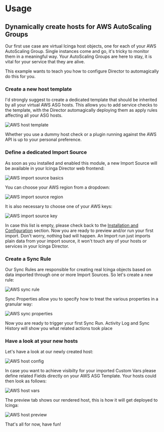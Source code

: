 <a id="Usage"></a>Usage
=====

Dynamically create hosts for AWS AutoScaling Groups
---------------------------------------------------

Our first use case are virtual Icinga host objects, one for each of your AWS
AutoScaling Group. Single instances come and go, it's tricky to monitor them
in a meaningful way. Your AutoScaling Groups are here to stay, it is vital for
your service that they are alive.

This example wants to teach you how to configure Director to automagically do
this for you.

### Create a new host template

I'd strongly suggest to create a dedicated template that should be inherited
by all your virtual AWS ASG hosts. This allows you to add service checks to
the template, with the Director automagically deploying them as apply rules
affecting all your ASG hosts.

![AWS host template](img/01_aws_template.png)

Whether you use a dummy host check or a plugin running against the AWS API is
up to your personal preference.

### Define a dedicated Import Source

As soon as you installed and enabled this module, a new Import Source will be
available in your Icinga Director web frontend:

![AWS import source basics](img/02_aws_import_source_basics.png)

You can choose your AWS region from a dropdown:

![AWS import source region](img/03_aws_import_region.png)

It is also necessary to choose one of your AWS keys:

![AWS import source key](img/04_aws_import_source_key.png)

In case this list is empty, please check back to the [Installation and Configuration](01-Installation-and-Configuration.md)
section. Now you are ready to preview and/or run your first import. Don't
worry, nothing bad will happen. An Import run just imports plain data from
your import source, it won't touch any of your hosts or services in your
Icinga Director.

### Create a Sync Rule

Our Sync Rules are responsible for creating real Icinga objects based on
data imported through one or more Import Sources. So let's create a new
rule:

![AWS sync rule](img/05_aws_sync_rule.png)

Sync Properties allow you to specify how to treat the various properties
in a granular way:

![AWS sync properties](img/06_aws_sync_properties.png)

Now you are ready to trigger your first Sync Run. Activity Log and Sync History
will show you what related actions took place

### Have a look at your new hosts

Let's have a look at our newly created host:

![AWS host config](img/07_aws_host_config.png)

In case you want to achieve visibilty for your imported Custom Vars please
define related Fields directly on your AWS ASG Template. Your hosts could
then look as follows:

![AWS host vars](img/08_aws_host_config_with_vars.png)

The preview tab shows our rendered host, this is how it will get deployed
to Icinga:

![AWS host preview](img/09_aws_host_preview.png)

That's all for now, have fun!

